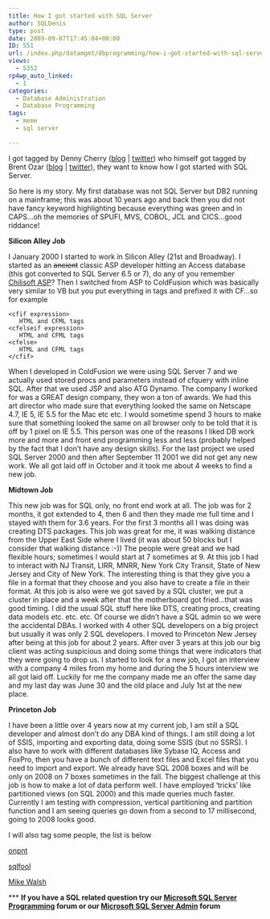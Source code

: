 ```yaml
---
title: How I got started with SQL Server
author: SQLDenis
type: post
date: 2009-09-07T17:45:04+00:00
ID: 551
url: /index.php/datamgmt/dbprogramming/how-i-got-started-with-sql-server/
views:
  - 5352
rp4wp_auto_linked:
  - 1
categories:
  - Database Administration
  - Database Programming
tags:
  - meme
  - sql server

---
```

I got tagged by Denny Cherry ([blog][1] | [twitter][2]) who himself got tagged by Brent Ozar ([blog][3] | [twitter][4]), they want to know how I got started with SQL Server.

So here is my story. My first database was not SQL Server but DB2 running on a mainframe; this was about 10 years ago and back then you did not have fancy keyword highlighting because everything was green and in CAPS&#8230;oh the memories of SPUFI, MVS, COBOL, JCL and CICS&#8230;good riddance!

**Silicon Alley Job**
  
I January 2000 I started to work in Silicon Alley (21st and Broadway). I started as an <s>ancient</s> classic ASP developer hitting an Access database (this got converted to SQL Server 6.5 or 7), do any of you remember [Chilisoft ASP][5]? Then I switched from ASP to ColdFusion which was basically very similar to VB but you put everything in tags and prefixed it with CF&#8230;so for example 

```
<cfif expression>
   HTML and CFML tags
<cfelseif expression>
   HTML and CFML tags 
<cfelse>
   HTML and CFML tags
</cfif>
```

When I developed in ColdFusion we were using SQL Server 7 and we actually used stored procs and parameters instead of cfquery with inline SQL. After that we used JSP and also ATG Dynamo. The company I worked for was a GREAT design company, they won a ton of awards. We had this art director who made sure that everything looked the same on Netscape 4.7, IE 5, IE 5.5 for the Mac etc etc. I would sometime spend 3 hours to make sure that something looked the same on all browser only to be told that it is off by 1 pixel on IE 5.5. This person was one of the reasons I liked DB work more and more and front end programming less and less (probably helped by the fact that I don&#8217;t have any design skills). For the last project we used SQL Server 2000 and then after September 11 2001 we did not get any new work. We all got laid off in October and it took me about 4 weeks to find a new job.

**Midtown Job**
  
This new job was for SQL only, no front end work at all. The job was for 2 months, it got extended to 4, then 6 and then they made me full time and I stayed with them for 3.6 years. For the first 3 months all I was doing was creating DTS packages. This job was great for me, it was walking distance from the Upper East Side where I lived (it was about 50 blocks but I consider that walking distance :-)) The people were great and we had flexible hours; sometimes I would start at 7 sometimes at 9. At this job I had to interact with NJ Transit, LIRR, MNRR, New York City Transit, State of New Jersey and City of New York. The interesting thing is that they give you a file in a format that they choose and you also have to create a file in their format. At this job is also were we got saved by a SQL cluster, we put a cluster in place and a week after that the motherboard got fried&#8230;that was good timing. I did the usual SQL stuff here like DTS, creating procs, creating data models etc. etc. etc. Of course we didn&#8217;t have a SQL admin so we were the accidental DBAs. I worked with 4 other SQL developers on a big project but usually it was only 2 SQL developers. I moved to Princeton New Jersey after being at this job for about 2 years. After over 3 years at this job our big client was acting suspicious and doing some things that were indicators that they were going to drop us. I started to look for a new job, I got an interview with a company 4 miles from my home and during the 5 hours interview we all got laid off. Luckily for me the company made me an offer the same day and my last day was June 30 and the old place and July 1st at the new place.

**Princeton Job**
  
I have been a little over 4 years now at my current job, I am still a SQL developer and almost don&#8217;t do any DBA kind of things. I am still doing a lot of SSIS, importing and exporting data, doing some SSIS (but no SSRS). I also have to work with different databases like Sybase IQ, Access and FoxPro, then you have a bunch of different text files and Excel files that you need to import and export. We already have SQL 2008 boxes and will be only on 2008 on 7 boxes sometimes in the fall. The biggest challenge at this job is how to make a lot of data perform well. I have employed &#8216;tricks&#8217; like partitioned views (on SQL 2000) and this made queries much faster. Currently I am testing with compression, vertical partitioning and partition function and I am seeing queries go down from a second to 17 millisecond, going to 2008 looks good.

I will also tag some people, the list is below
  
[onpnt][6]
  
[sqlfool][7]
  
[Mike Walsh][8]



\*** **If you have a SQL related question try our [Microsoft SQL Server Programming][9] forum or our [Microsoft SQL Server Admin][10] forum**<ins></ins>

 [1]: http://itknowledgeexchange.techtarget.com/sql-server/how-i-got-started-in-it/
 [2]: http://twitter.com/mrdenny
 [3]: http://www.brentozar.com/archive/2009/04/starting-the-sql-journey/
 [4]: http://twitter.com/brento
 [5]: http://www.sun.com/software/chilisoft/
 [6]: /index.php/All/?disp=authdir&author=68
 [7]: http://sqlfool.com/
 [8]: http://www.straightpathsql.com/blog
 [9]: http://forum.ltd.local/viewforum.php?f=17
 [10]: http://forum.ltd.local/viewforum.php?f=22